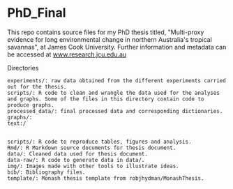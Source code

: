 # PhD_Final

This repo contains source files for my PhD thesis titled, "Multi-proxy evidence for long environmental change in northern Australia's tropical savannas", at James Cook University. Further information and metadata can be accessed at www.research.jcu.edu.au


Directories

    experiments/: raw data obtained from the different experiments carried out for the thesis.
    scripts/: R code to clean and wrangle the data used for the analyses and graphs. Some of the files in this directory contain code to produce graphs.
    processed_data/: final processed data and corresponding dictionaries.
    graphs/:
    text:/
    
    
    scripts/: R code to reproduce tables, figures and analysis.
    Rmd/: R Markdown source documents for thesis document.
    data/: Cleaned data used for thesis document.
    data-raw/: R code to generate data in data/.
    img/: Images made with other tools to illustrate ideas.
    bib/: Bibliography files.
    template/: Monash thesis template from robjhydman/MonashThesis.
